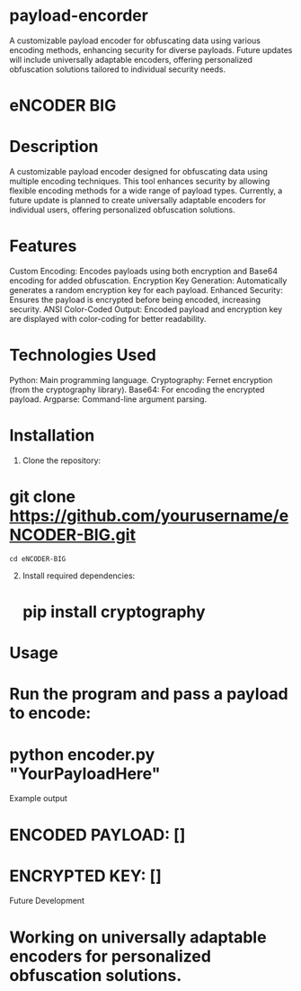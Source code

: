 # payload-encorder
A customizable payload encoder for obfuscating data using various encoding methods, enhancing security for diverse payloads. Future updates will include universally adaptable encoders, offering personalized obfuscation solutions tailored to individual security needs.

# eNCODER BIG

# Description

A customizable payload encoder designed for obfuscating data using multiple encoding techniques. This tool enhances security by allowing flexible encoding methods for a wide range of payload types. Currently, a future update is planned to create universally adaptable encoders for individual users, offering personalized obfuscation solutions.

# Features

Custom Encoding: Encodes payloads using both encryption and Base64 encoding for added obfuscation.
Encryption Key Generation: Automatically generates a random encryption key for each payload.
Enhanced Security: Ensures the payload is encrypted before being encoded, increasing security.
ANSI Color-Coded Output: Encoded payload and encryption key are displayed with color-coding for better readability.

# Technologies Used

Python: Main programming language.
Cryptography: Fernet encryption (from the cryptography library).
Base64: For encoding the encrypted payload.
Argparse: Command-line argument parsing.



# Installation
1. Clone the repository:
   
  # git clone https://github.com/yourusername/eNCODER-BIG.git
    cd eNCODER-BIG

2. Install required dependencies:

   # pip install cryptography

# Usage
# Run the program and pass a payload to encode:

# python encoder.py "YourPayloadHere"

 Example output

# ENCODED PAYLOAD: [<color-coded encoded payload>]
# ENCRYPTED KEY: [<color-coded encryption key>]

Future Development
# Working on universally adaptable encoders for personalized obfuscation solutions.

